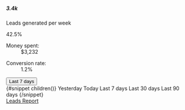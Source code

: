<Card>
  <div class="flex justify-between pb-4 mb-4 border-b border-gray-200 dark:border-gray-700">
    <div class="flex items-center">
      <div class="w-12 h-12 rounded-lg bg-gray-100 dark:bg-gray-700 flex items-center justify-center me-3">
        <UsersGroupSolid class="w-6 h-6 text-gray-500 dark:text-gray-400" />
      </div>
      <div>
        <h5 class="leading-none text-2xl font-bold text-gray-900 dark:text-white pb-1">3.4k</h5>
        <p class="text-sm font-normal text-gray-500 dark:text-gray-400">Leads generated per week</p>
      </div>
    </div>
    <div>
      <span class="bg-green-100 text-green-800 text-xs font-medium inline-flex items-center px-2.5 py-1 rounded-md dark:bg-green-900 dark:text-green-300">
        <ArrowUpOutline class="w-2.5 h-2.5 me-1.5" />
        42.5%
      </span>
    </div>
  </div>
  <div class="grid grid-cols-2">
    <dl class="flex items-center">
      <dt class="text-gray-500 dark:text-gray-400 text-sm font-normal me-1">Money spent:</dt>
      <dd class="text-gray-900 text-sm dark:text-white font-semibold">$3,232</dd>
    </dl>
    <dl class="flex items-center justify-end">
      <dt class="text-gray-500 dark:text-gray-400 text-sm font-normal me-1">Conversion rate:</dt>
      <dd class="text-gray-900 text-sm dark:text-white font-semibold">1.2%</dd>
    </dl>
  </div>
  <Chart options={optionCol} />
  <div class="grid grid-cols-1 items-center border-gray-200 border-t dark:border-gray-700 justify-between">
    <div class="flex justify-between items-center pt-5">
      <Button onclick={toggle2} btnclass="text-sm font-medium text-gray-500 dark:text-gray-400 hover:text-gray-900 text-center inline-flex items-center dark:hover:text-white bg-transparent hover:bg-transparent dark:bg-transparent dark:hover:bg-transparent focus:ring-transparent dark:focus:ring-transparent py-0">Last 7 days<ChevronDownOutline class="w-2.5 m-2.5 ms-1.5" /></Button>
      <div class="relative">
        <Dropdown divclass="absolute top-[5px] -left-[180px]" isOpen={isOpen2}>
          {#snippet children()}
          <DropdownItem href='/'>Yesterday</DropdownItem>
          <DropdownItem href='/'>Today</DropdownItem>
          <DropdownItem href='/'>Last 7 days</DropdownItem>
          <DropdownItem href='/'>Last 30 days</DropdownItem>
          <DropdownItem href='/'>Last 90 days</DropdownItem>
          {/snippet}
        </Dropdown>
      </div>
      <A href="/" aclass="uppercase text-sm font-semibold hover:text-primary-700 dark:hover:text-primary-500 rounded-lg hover:bg-gray-100 dark:hover:bg-gray-700 dark:focus:ring-gray-700 dark:border-gray-700 px-3 py-2 hover:no-underline">
        Leads Report
        <ChevronRightOutline class="w-2.5 h-2.5 ms-1.5" />
      </A>
    </div>
  </div>
</Card>
